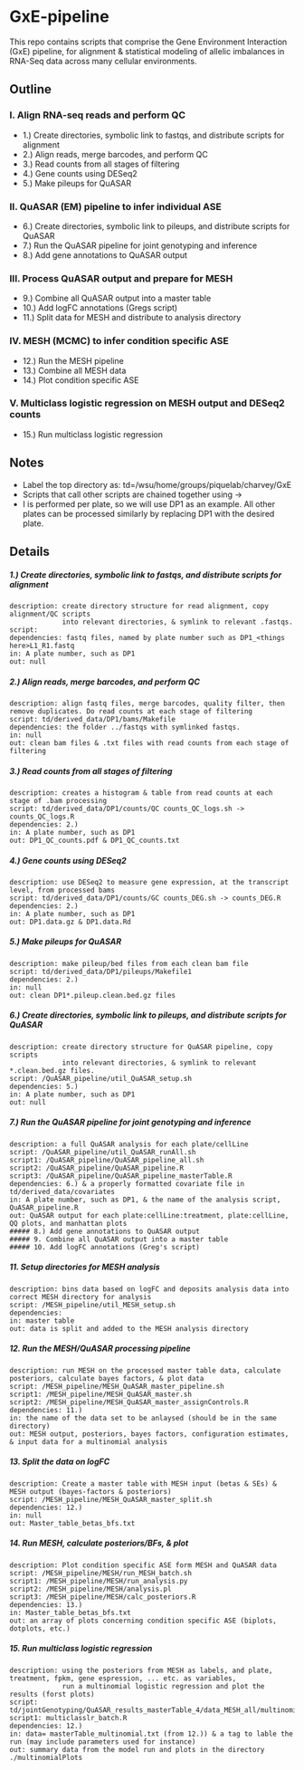 # GxE-pipeline
This repo contains scripts that comprise the Gene Environment Interaction (GxE) pipeline, for alignment & statistical modeling of allelic imbalances in RNA-Seq data across many cellular environments.

## Outline
### I. Align RNA-seq reads and perform QC
  * 1.) Create directories, symbolic link to fastqs, and distribute scripts for alignment
  * 2.) Align reads, merge barcodes, and perform QC
  * 3.) Read counts from all stages of filtering
  * 4.) Gene counts using DESeq2
  * 5.) Make pileups for QuASAR

### II. QuASAR (EM) pipeline to infer individual ASE
  * 6.) Create directories, symbolic link to pileups, and distribute scripts for QuASAR
  * 7.) Run the QuASAR pipeline for joint genotyping and inference   
  * 8.) Add gene annotations to QuASAR output

### III. Process QuASAR output and prepare for MESH 
  * 9.) Combine all QuASAR output into a master table
  * 10.) Add logFC annotations (Gregs script)
  * 11.) Split data for MESH and distribute to analysis directory

### IV. MESH (MCMC) to infer condition specific ASE
  * 12.) Run the MESH pipeline
  * 13.) Combine all MESH data
  * 14.) Plot condition specific ASE

### V. Multiclass logistic regression on MESH output and DESeq2 counts 
  * 15.) Run multiclass logistic regression

## Notes
  * Label the top directory as: td=/wsu/home/groups/piquelab/charvey/GxE
  * Scripts that call other scripts are chained together using ->
  * I is performed per plate, so we will use DP1 as an example. All other plates can be processed similarly by replacing DP1 with the desired plate.

## Details
##### 1.) Create directories, symbolic link to fastqs, and distribute scripts for alignment
    description: create directory structure for read alignment, copy alignment/QC scripts
                 into relevant directories, & symlink to relevant .fastqs.
    script:  
    dependencies: fastq files, named by plate number such as DP1_<things here>L1_R1.fastq 
    in: A plate number, such as DP1
    out: null

##### 2.) Align reads, merge barcodes, and perform QC 
    description: align fastq files, merge barcodes, quality filter, then remove duplicates. Do read counts at each stage of filtering
    script: td/derived_data/DP1/bams/Makefile 
    dependencies: the folder ../fastqs with symlinked fastqs.
    in: null
    out: clean bam files & .txt files with read counts from each stage of filtering

##### 3.) Read counts from all stages of filtering
    description: creates a histogram & table from read counts at each stage of .bam processing
    script: td/derived_data/DP1/counts/QC counts_QC_logs.sh -> counts_QC_logs.R  
    dependencies: 2.) 
    in: A plate number, such as DP1
    out: DP1_QC_counts.pdf & DP1_QC_counts.txt

##### 4.) Gene counts using DESeq2
    description: use DESeq2 to measure gene expression, at the transcript level, from processed bams
    script: td/derived_data/DP1/counts/GC counts_DEG.sh -> counts_DEG.R
    dependencies: 2.) 
    in: A plate number, such as DP1
    out: DP1.data.gz & DP1.data.Rd

##### 5.) Make pileups for QuASAR
    description: make pileup/bed files from each clean bam file
    script: td/derived_data/DP1/pileups/Makefile1
    dependencies: 2.) 
    in: null
    out: clean DP1*.pileup.clean.bed.gz files 

##### 6.) Create directories, symbolic link to pileups, and distribute scripts for QuASAR
    description: create directory structure for QuASAR pipeline, copy scripts
                 into relevant directories, & symlink to relevant *.clean.bed.gz files.
    script: /QuASAR_pipeline/util_QuASAR_setup.sh
    dependencies: 5.)	
    in: A plate number, such as DP1
    out: null

##### 7.) Run the QuASAR pipeline for joint genotyping and inference
    description: a full QuASAR analysis for each plate/cellLine
    script: /QuASAR_pipeline/util_QuASAR_runAll.sh
    script1: /QuASAR_pipeline/QuASAR_pipeline_all.sh
    script2: /QuASAR_pipeline/QuASAR_pipeline.R
    script3: /QuASAR_pipeline/QuASAR_pipeline_masterTable.R
    dependencies: 6.) & a properly formatted covariate file in td/derived_data/covariates 
    in: A plate number, such as DP1, & the name of the analysis script, QuASAR_pipeline.R
    out: QuASAR output for each plate:cellLine:treatment, plate:cellLine, QQ plots, and manhattan plots
    ##### 8.) Add gene annotations to QuASAR output
    ##### 9. Combine all QuASAR output into a master table
    ##### 10. Add logFC annotations (Greg's script)    

##### 11. Setup directories for MESH analysis
    description: bins data based on logFC and deposits analysis data into correct MESH directory for analysis
    script: /MESH_pipeline/util_MESH_setup.sh
    dependencies:
    in: master table
    out: data is split and added to the MESH analysis directory

##### 12. Run the MESH/QuASAR processing pipeline
    description: run MESH on the processed master table data, calculate posteriors, calculate bayes factors, & plot data
    script: /MESH_pipeline/MESH_QuASAR_master_pipeline.sh
    script1: /MESH_pipeline/MESH_QuASAR_master.sh
    script2: /MESH_pipeline/MESH_QuASAR_master_assignControls.R
    dependencies: 11.) 
    in: the name of the data set to be anlaysed (should be in the same directory)
    out: MESH output, posteriors, bayes factors, configuration estimates, & input data for a multinomial analysis

##### 13. Split the data on logFC
    description: Create a master table with MESH input (betas & SEs) & MESH output (bayes-factors & posteriors) 
    script: /MESH_pipeline/MESH_QuASAR_master_split.sh
    dependencies: 12.) 
    in: null
    out: Master_table_betas_bfs.txt

##### 14. Run MESH, calculate posteriors/BFs, & plot
    description: Plot condition specific ASE form MESH and QuASAR data
    script: /MESH_pipeline/MESH/run_MESH_batch.sh
    script1: /MESH_pipeline/MESH/run_analysis.py
    script2: /MESH_pipeline/MESH/analysis.pl
    script3: /MESH_pipeline/MESH/calc_posteriors.R
    dependencies: 13.) 
    in: Master_table_betas_bfs.txt
    out: an array of plots concerning condition specific ASE (biplots, dotplots, etc.)

##### 15. Run multiclass logistic regression
    description: using the posteriors from MESH as labels, and plate, treatment, fpkm, gene espression, ... etc. as variables,
                 run a multinomial logistic regression and plot the results (forst plots)
    script: td/jointGenotyping/QuASAR_results_masterTable_4/data_MESH_all/multinomial/run_multiclasslr_batch.sh
    script1: multiclasslr_batch.R
    dependencies: 12.) 
    in: data= masterTable_multinomial.txt (from 12.)) & a tag to lable the run (may include parameters used for instance)
    out: summary data from the model run and plots in the directory ./multinomialPlots
